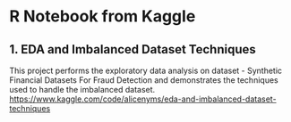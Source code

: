# R Notebook from Kaggle

## 1. EDA and Imbalanced Dataset Techniques
This project performs the exploratory data analysis on dataset - Synthetic Financial Datasets For Fraud Detection and demonstrates the techniques used to handle the imbalanced dataset. <br>
https://www.kaggle.com/code/alicenyms/eda-and-imbalanced-dataset-techniques
